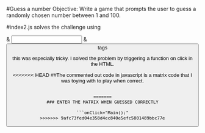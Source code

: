 #Guess a number
Objective: Write a game that prompts the user to guess a randomly chosen number between 1 and 100.

#index2.js solves the challenge using <form> & <input> & <button> tags

this was especially tricky. I solved the problem by triggering a function on click in the HTML.

<<<<<<< HEAD
##The commented out code in javascript is a matrix code that I was toying with to play when correct.

```onClick="Main();"

=======
### ENTER THE MATRIX WHEN GUESSED CORRECTLY

```onClick="Main();"
>>>>>>> 9afc73fed04e358d4ec840e5efc5801489bbc77e
